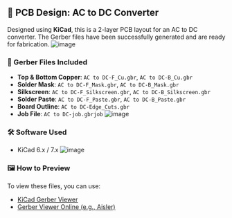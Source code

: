 ## 🧾 PCB Design: AC to DC Converter

Designed using **KiCad**, this is a 2-layer PCB layout for an AC to DC converter. The Gerber files have been successfully generated and are ready for fabrication.
![image](https://github.com/user-attachments/assets/dfc963f6-7b25-4345-86be-5ce91e71f783)
### 📁 Gerber Files Included
- **Top & Bottom Copper**: `AC to DC-F_Cu.gbr`, `AC to DC-B_Cu.gbr`
- **Solder Mask**: `AC to DC-F_Mask.gbr`, `AC to DC-B_Mask.gbr`
- **Silkscreen**: `AC to DC-F_Silkscreen.gbr`, `AC to DC-B_Silkscreen.gbr`
- **Solder Paste**: `AC to DC-F_Paste.gbr`, `AC to DC-B_Paste.gbr`
- **Board Outline**: `AC to DC-Edge_Cuts.gbr`
- **Job File**: `AC to DC-job.gbrjob`
![image](https://github.com/user-attachments/assets/e48c3700-73ae-4394-8f83-228761081cae)


### 🛠️ Software Used
- KiCad 6.x / 7.x
![image](https://github.com/user-attachments/assets/1ed31b8a-4364-4258-adeb-fd56d4ad738d)

### 🖼️ How to Preview
To view these files, you can use:
- [KiCad Gerber Viewer](https://www.kicad.org/)
- [Gerber Viewer Online (e.g., Aisler)](https://aisler.net/tools/gerber-viewer)

